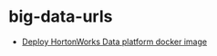# big-data-urls
* [Deploy HortonWorks Data platform docker image](https://www.cloudera.com/tutorials/sandbox-deployment-and-install-guide/3.html)
